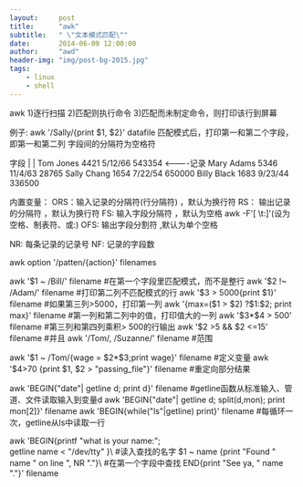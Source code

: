 ```yaml
---
layout:     post
title:      "awk"
subtitle:   " \"文本模式匹配\""
date:       2014-06-09 12:00:00
author:     "awd"
header-img: "img/post-bg-2015.jpg"
tags:
    - linux
    - shell
---
```


awk
1)逐行扫描
2)匹配则执行命令
3)匹配而未制定命令，则打印该行到屏幕

例子:
awk '/Sally/{print $1, $2}' datafile
匹配模式后，打印第一和第二个字段，即第一和第二列
字段间的分隔符为空格符

字段
  |
  |
Tom  Jones	4421	5/12/66	543354    <----记录
Mary Adams	5346	11/4/63	28765
Sally Chang	1654	7/22/54	650000
Billy Black	1683	9/23/44	336500


内置变量：
ORS：输入记录的分隔符(行分隔符)	，默认为换行符
RS： 输出记录的分隔符		，默认为换行符
FS:  输入字段分隔符		，默认为空格	awk -F'[ \t:]'(设为空格、制表符、或:)
OFS: 输出字段分割符		,默认为单个空格

NR:  每条记录的记录号
NF:  记录的字段数

awk option '/patten/{action}' filenames


awk '$1 ~ /Bill/' filename		#在第一个字段里匹配模式，而不是整行
awk '$2 !~ /Adam/' filename		#打印第二列不匹配模式的行
awk '$3 > 5000{print $1}' filename	#如果第三列>5000，打印第一列
awk '{max=($1 > $2) ?$1:$2; print max}' filename	#第一列和第二列中的值，打印值大的一列
awk '$3*$4 > 500' filename		#第三列和第四列乘积> 500的行输出
awk '$2 >5 && $2 <=15' filename		#并且
awk '/Tom/, /Suzanne/' filename		#范围

awk '$1 ~ /Tom/{wage = $2*$3;print wage}' filename	#定义变量
awk '$4>70 {print $1, $2 > "passing_file"}' filename	#重定向部分结果

awk 'BEGIN{"date"| getline d; print d}' filename	#getline函数从标准输入、管道、文件读取输入到变量d
awk 'BEGIN{"date"| getline d; split(d,mon); print mon[2]}' filename 
awk 'BEGIN{while("ls"|getline) print}' filename		#每循环一次，getline从ls中读取一行

awk 'BEGIN{printf "what is your name:"; \
getline name < "/dev/tty" }\				#读入查找的名字
$1 ~ name {print "Found " name " on line ", NR "."}\	#在第一个字段中查找
END{print "See ya, " name "."}' filename
